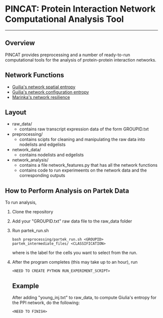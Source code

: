 # PINCAT: Protein Interaction Network Computational Analysis Tool
---
## Overview
PINCAT provides preprocessing and a number of ready-to-run computational tools for the analysis of protein-protein interaction networks. 

## Network Functions

  - [Guilia's network spatial entropy][l1]
  - [Guilia's network configuration entropy][l1]
  - [Marinka's network resilience][l2]

[//]: <# (These are reference links used in the body of this note and get stripped out when the markdown processor does its job. There is no need to format nicely because it shouldn't be seen.>

[l1]: <https://pubs.rsc.org/en/content/articlelanding/2015/MB/c5mb00143a#!divAbstract>
[l2]: <https://www.pnas.org/content/116/10/4426>

## Layout
- raw_data/
    - contains raw transcript expression data of the form GROUPID.txt
- preprocessing/
    - contains scipts for cleaning and manipulating the raw data into nodelists and edgelists
- network_data/
    - contains nodelists and edgelists 
- network_analysis/
    - contains a file network_features.py that has all the network functions
    - contains code to run experimeents on the network data and the corresponding outputs

## How to Perform Analysis on Partek Data
To run analysis, 
1. Clone the repository
2. Add your "GROUPID.txt" raw data file to the raw_data folder
3. Run partek_run.sh
    ```console
    bash preprocessing/partek_run.sh <GROUPID> partek_intermediate_files/ <CLASSIFICATION>
    ```
    where <CLASSIFICATION> is the label for the cells you want to select from the run.
4. After the program completes (this may take up to an hour), run
    ```console
    <NEED TO CREATE PYTHON RUN_EXPERIMENT_SCRIPT>
    ```

    ## Example
    
    After adding "young_inj.txt" to raw_data, to compute Giulia's entropy for the PPI network, do the following:
    ```
    <NEED TO FINISH>
    ```







